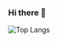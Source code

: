 ### Hi there 👋

<!--
**danielmrcl/danielmrcl** is a ✨ _special_ ✨ repository because its `README.md` (this file) appears on your GitHub profile.

Here are some ideas to get you started:

- 🔭 I’m currently working on ...
- 🌱 I’m currently learning ...
- 👯 I’m looking to collaborate on ...
- 🤔 I’m looking for help with ...
- 💬 Ask me about ...
- 📫 How to reach me: ...
- 😄 Pronouns: ...
- ⚡ Fun fact: ...
-->

![Top Langs](https://github-readme-stats.vercel.app/api/top-langs/?username=danielmrcl&exclude_repo=awesomewm-dotfiles,dio-aplicacao-ddd,DesignPatternSamples,dotnet-vaquinha-tests&theme=graywhite&layout=compact&hide=html,css&&langs_count=4&hide_border=true&border_radius=0&hide_title=true) 
